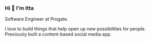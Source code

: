 ### Hi 👋 I'm Itta

Software Engineer at Progate.

I love to build things that help open up new possibilities for people.
Previously built a content-based social media app.


